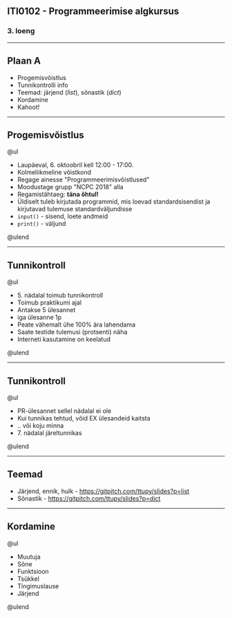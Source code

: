 ## ITI0102 - Programmeerimise algkursus
### 3. loeng

---

## Plaan A

- Progemisvõistlus
- Tunnikontrolli info
- Teemad: järjend (*list*), sõnastik (*dict*)
- Kordamine
- Kahoot!

---

## Progemisvõistlus

@ul

- Laupäeval, 6. oktoobril kell 12:00 - 17:00.
- Kolmeliikmeline võistkond
- Regage ainesse "Programmeerimisvõistlused"
- Moodustage grupp "NCPC 2018" alla
- Regamistähtaeg: **täna õhtul!**
- Üldiselt tuleb kirjutada programmid, mis loevad standardsisendist ja kirjutavad tulemuse standardväljundisse
 - ``input()`` - sisend, loete andmeid
 - ``print()`` - väljund

@ulend

---

## Tunnikontroll

@ul

- 5\. nädalal toimub tunnikontroll
- Toimub praktikumi ajal
- Antakse 5 ülesannet
 - iga ülesanne 1p
- Peate vähemalt ühe 100% ära lahendama
- Saate testide tulemusi (protsenti) näha
- Interneti kasutamine on keelatud

@ulend

---

## Tunnikontroll

@ul

- PR-ülesannet sellel nädalal ei ole
- Kui tunnikas tehtud, võid EX ülesandeid kaitsta
- .. või koju minna
- 7\. nädalal järeltunnikas

@ulend

---

## Teemad

- Järjend, ennik, hulk - https://gitpitch.com/ttupy/slides?p=list
- Sõnastik - https://gitpitch.com/ttupy/slides?p=dict

---

## Kordamine

@ul

- Muutuja
- Sõne
- Funktsioon
- Tsükkel
- Tingimuslause
- Järjend

@ulend
